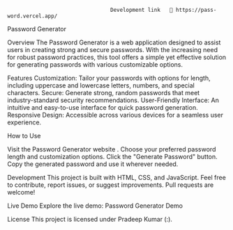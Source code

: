                                      Development link   🔗 https://pass-word.vercel.app/

Password Generator

Overview
The Password Generator is a web application designed to assist users in creating strong and secure passwords. With the increasing need for robust password practices, this tool offers a simple yet effective solution for generating passwords with various customizable options.

Features
Customization: Tailor your passwords with options for length, including uppercase and lowercase letters, numbers, and special characters.
Secure: Generate strong, random passwords that meet industry-standard security recommendations.
User-Friendly Interface: An intuitive and easy-to-use interface for quick password generation.
Responsive Design: Accessible across various devices for a seamless user experience.

How to Use

Visit the Password Generator website .
Choose your preferred password length and customization options.
Click the "Generate Password" button.
Copy the generated password and use it wherever needed.

Development
This project is built with HTML, CSS, and JavaScript. Feel free to contribute, report issues, or suggest improvements. Pull requests are welcome!

Live Demo
Explore the live demo: Password Generator Demo

License
This project is licensed under Pradeep Kumar (:).







